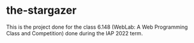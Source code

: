 # the-stargazer
This is the project done for the class 6.148 (WebLab: A Web Programming Class and Competition) done during the IAP 2022 term.

